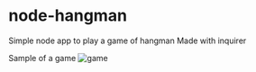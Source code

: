 # node-hangman

Simple node app to play a game of hangman
Made with inquirer

Sample of a game
![game](https://imgur.com/79wTj7O.jpg)
